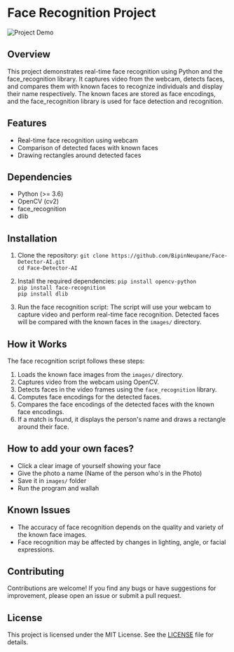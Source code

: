 # Face Recognition Project

![Project Demo](https://media.giphy.com/media/v1.Y2lkPTc5MGI3NjExZDdjdm42N2d4ZnljM2c2Y3VwNmtodXhwcGlvejg0M3dmYTZvbGc0ZCZlcD12MV9pbnRlcm5hbF9naWZfYnlfaWQmY3Q9Zw/bX6YoII3xRzTa0rkxV/giphy.gif)


## Overview

This project demonstrates real-time face recognition using Python and the face_recognition library. It captures video from the webcam, detects faces, and compares them with known faces to recognize individuals and display their name respectively. The known faces are stored as face encodings, and the face_recognition library is used for face detection and recognition.

## Features

- Real-time face recognition using webcam
- Comparison of detected faces with known faces
- Drawing rectangles around detected faces

## Dependencies

- Python (>= 3.6)
- OpenCV (cv2)
- face_recognition
- dlib

## Installation

1. Clone the repository: ```git clone https://github.com/BipinNeupane/Face-Detector-AI.git```<br>
```cd Face-Detector-AI```

2. Install the required dependencies:
```pip install opencv-python```<br>
```pip install face-recognition```<br>
```pip install dlib```<br>

3. Run the face recognition script:
The script will use your webcam to capture video and perform real-time face recognition. Detected faces will be compared with the known faces in the `images/` directory.

## How it Works

The face recognition script follows these steps:

1. Loads the known face images from the `images/` directory.
2. Captures video from the webcam using OpenCV.
3. Detects faces in the video frames using the `face_recognition` library.
4. Computes face encodings for the detected faces.
5. Compares the face encodings of the detected faces with the known face encodings.
6. If a match is found, it displays the person's name and draws a rectangle around their face.

## How to add your own faces?
- Click a clear image of yourself showing your face
- Give the photo a name (Name of the person who's in the Photo)
- Save it in ``images/`` folder 
- Run the program and wallah

## Known Issues

- The accuracy of face recognition depends on the quality and variety of the known face images.
- Face recognition may be affected by changes in lighting, angle, or facial expressions.

## Contributing

Contributions are welcome! If you find any bugs or have suggestions for improvement, please open an issue or submit a pull request.

## License

This project is licensed under the MIT License. See the [LICENSE](LICENSE) file for details.

